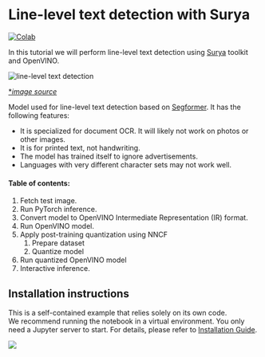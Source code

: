 # Line-level text detection with Surya

[![Colab](https://colab.research.google.com/assets/colab-badge.svg)](https://colab.research.google.com/github/openvinotoolkit/openvino_notebooks/blob/latest/notebooks/surya-line-level-text-detection/surya-line-level-text-detection.ipynb)

In this tutorial we will perform line-level text detection using [Surya](https://github.com/VikParuchuri/surya) toolkit and OpenVINO.

![line-level text detection](https://github.com/VikParuchuri/surya/blob/master/static/images/excerpt.png?raw=true)

[**image source*](https://github.com/VikParuchuri/surya)


Model used for line-level text detection based on [Segformer](https://arxiv.org/pdf/2105.15203.pdf). It has the following features:
* It is specialized for document OCR. It will likely not work on photos or other images.
* It is for printed text, not handwriting.
* The model has trained itself to ignore advertisements.
* Languages with very different character sets may not work well.

#### Table of contents:
1. Fetch test image.
1. Run PyTorch inference.
1. Convert model to OpenVINO Intermediate Representation (IR) format.
1. Run OpenVINO model.
1. Apply post-training quantization using NNCF
    1. Prepare dataset
    1. Quantize model
1. Run quantized OpenVINO model
1. Interactive inference.

## Installation instructions

This is a self-contained example that relies solely on its own code.</br>
We recommend running the notebook in a virtual environment. You only need a Jupyter server to start.
For details, please refer to [Installation Guide](../../README.md).

<img referrerpolicy="no-referrer-when-downgrade" src="https://static.scarf.sh/a.png?x-pxid=5b5a4db0-7875-4bfb-bdbd-01698b5b1a77&file=notebooks/surya-line-level-text-detection/README.md" />
